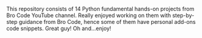 This repository consists of 14 Python fundamental hands-on projects from Bro Code YouTube channel. Really enjoyed working on them with step-by-step guidance from Bro Code, hence some of them have personal add-ons code snippets. Great guy!
Oh and...enjoy!
